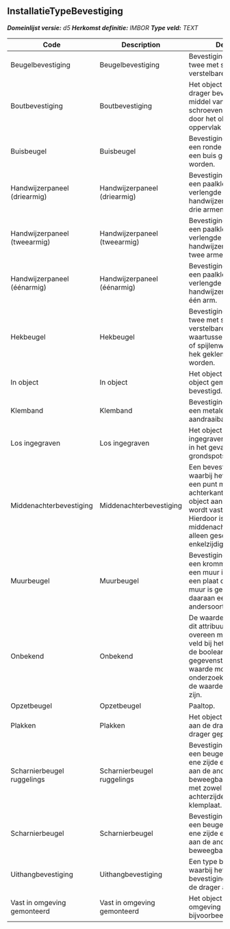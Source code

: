 ﻿## InstallatieTypeBevestiging

*__Domeinlijst versie:__ d5*
*__Herkomst definitie:__ IMBOR*
*__Type veld:__ TEXT*

|__Code__ |__Description__ |__Definitie__	|
|	---	|	---	|   ---	| 
| Beugelbevestiging | Beugelbevestiging | Bevestiging op basis van twee met schroeven verstelbare platen. |
| Boutbevestiging | Boutbevestiging | Het object is aan een drager bevestigd door middel van het schroeven van bouten door het object in het oppervlak van de drager. |
| Buisbeugel | Buisbeugel | Bevestiging op basis van een ronde ring die om een buis geklemd kan worden. |
| Handwijzerpaneel (driearmig) | Handwijzerpaneel (driearmig) | Bevestiging op basis van een paalklem in het verlengde van een handwijzerpaneel met drie armen. |
| Handwijzerpaneel (tweearmig) | Handwijzerpaneel (tweearmig) | Bevestiging op basis van een paalklem in het verlengde van een handwijzerpaneel met twee armen. |
| Handwijzerpaneel (éénarmig) | Handwijzerpaneel (éénarmig) | Bevestiging op basis van een paalklem in het verlengde van een handwijzerpaneel met één arm. |
| Hekbeugel | Hekbeugel | Bevestiging op basis van twee met schroeven verstelbare klemplaten, waartussen het raster- of spijlenwerk van een hek geklemd kan worden. |
| In object | In object | Het object is in een object gemonteerd of bevestigd. |
| Klemband | Klemband | Bevestiging op basis van een metalen aandraaibare ring. |
| Los ingegraven | Los ingegraven | Het object is los ingegraven, bijvoorbeeld in het geval van grondspots. |
| Middenachterbevestiging | Middenachterbevestiging | Een bevestingsmethode waarbij het object vanaf een punt midden op de achterkant van het object aan de drager wordt vastgemaakt. Hierdoor is de middenachterbevestiging alleen geschikt voor enkelzijdige montage. |
| Muurbeugel | Muurbeugel | Bevestiging op basis van een kromming die aan een muur is bevestigd of een plaat die aan een muur is geschroefd met daaraan een haak of een andersoortig uitsteeksel. |
| Onbekend | Onbekend | De waarde onbekend bij dit attribuut komt overeen met een leeg veld bij het gebruik van de boolean als gegevenstype. Bij deze waarde moet nader onderzoek uitwijzen of de waarde ja of nee moet zijn. |
| Opzetbeugel | Opzetbeugel | Paaltop. |
| Plakken | Plakken | Het object is bevestigd aan de drager door op de drager geplakt te zijn. |
| Scharnierbeugel ruggelings | Scharnierbeugel ruggelings | Bevestiging op basis van een beugel met aan de ene zijde een schroef en aan de andere zijde een beweegbare verbinding, met zowel aan voor als achterzijde een klemplaat. |
| Scharnierbeugel | Scharnierbeugel | Bevestiging op basis van een beugel met aan de ene zijde een schroef en aan de andere zijde een beweegbare verbinding. |
| Uithangbevestiging | Uithangbevestiging | Een type bevestiging waarbij het bevestigingsmiddel van de drager af hangt. |
| Vast in omgeving gemonteerd | Vast in omgeving gemonteerd | Het object is vast in de omgeving gemonteerd, bijvoorbeeld in beton. |
